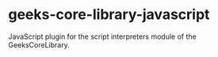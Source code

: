 # geeks-core-library-javascript
JavaScript plugin for the script interpreters module of the GeeksCoreLibrary.
